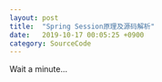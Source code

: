 ```yaml
---
layout: post
title:  "Spring Session原理及源码解析"
date:   2019-10-17 00:05:25 +0900
category: SourceCode
---
```


Wait a minute...